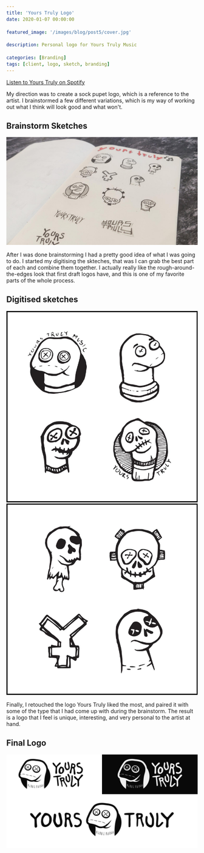 ```yaml
---
title: 'Yours Truly Logo'
date: 2020-01-07 00:00:00

featured_image: '/images/blog/post5/cover.jpg'

description: Personal logo for Yours Truly Music

categories: [Branding]
tags: [client, logo, sketch, branding]
---
```


[Listen to Yours Truly on Spotify](https://open.spotify.com/artist/2rFT993ScLaetNI6Kc4efq)

My direction was to create a sock pupet logo, which is a reference to the artist. I brainstormed a few different variations, which is my way of working out what I think will look good and what won't. 

## Brainstorm Sketches
![Logo sketches](/images/blog/post5/sketch.jpg)

After I was done brainstorming I had a pretty good idea of what I was going to do. I started my digitising the skteches, that was I can grab the best part of each and combine them together.
I actually really like the rough-around-the-edges look that first draft logos have, and this is one of my favorite parts of the whole process.

## Digitised sketches
<div class="gallery" data-columns="2">
	<img src="/images/blog/post5/draft1.jpg">
	<img src="/images/blog/post5/draft2.jpg">
</div>

Finally, I retouched the logo Yours Truly liked the most, and paired it with some of the type that I had come up with during the brainstorm. The result is a logo that I feel is unique, interesting, and very personal to the artist at hand.

## Final Logo
![Final Logo](/images/blog/post5/final-logo.jpg)